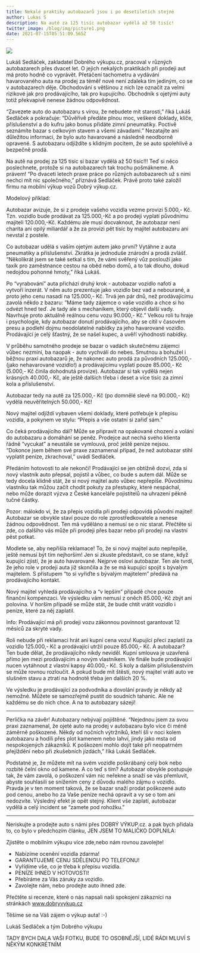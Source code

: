 ```yaml
---
title: Nekalé praktiky autobazarů jsou i po desetiletích stejné
author: Lukas S
description: Na autě za 125 tisíc autobazar vydělá až 50 tisíc!
twitter_image: /blog/img/picture1.png
date: 2021-07-15T05:51:09.565Z
---
```

![](/blog/img/picture1.png)



Lukáš Sedláček, zakladatel Dobrého výkupu.cz, pracoval v různých autobazarech přes dvacet let. O jejich nekalých praktikách při prodeji aut má proto hodně co vyprávět. Přetáčení tachometru a vydávání havarovaného auta na prodej za téměř nové není zdaleka tím jediným, co se v autobazarech děje. Obchodování s většinou z nich lze označit za velmi rizikové jak pro prodávajícího, tak pro kupujícího. Obchodník s ojetými auty totiž překvapivě nenese žádnou odpovědnost. 

“Zavezete auto do autobazaru s vírou, že nebudete mít starosti,” říká Lukáš Sedláček a pokračuje: “Důvěřivě předáte plnou moc, veškeré doklady, klíče, příslušenství a do kufru jako bonus přidáte zimní pneumatiky. Poctivě seznámíte bazar s celkovým stavem a všemi závadami.” Nezatajíte ani důležitou informaci, že bylo auto havarované a následně neodborně opravené. S autobazaru odjíždíte s klidným pocitem, že se auto spolehlivě a bezpečně prodá. 

Na autě na prodej za 125 tisíc si bazar vydělá až 50 tisíc!!!
Teď si něco poslechnete, protože si na autobazarech tak trochu pošmákneme. A právem! “Po dvaceti letech praxe práce po různých autobazarech už s nimi nechci mít nic společného,” přiznává Sedláček. Právě proto také založil firmu na mobilní výkup vozů Dobrý výkup.cz. 

Modelový příklad: 

Autobazar avizuje, že si z prodeje vašeho vozidla vezme provizi 5.000,- Kč. Tzn. vozidlo bude prodávat za 125.000,-Kč a po prodeji vyplatí původnímu majiteli 120.000,-Kč. Každému ale musí docvaknout, že autobazar není charita ani opilý miliardář a že za provizi pět tisíc by majitel autobazaru ani nevstal z postele. 

Co autobazar udělá s vaším ojetým autem jako první?
Vytáhne z auta pneumatiky a příslušenství. Zkrátka je jednoduše znárodní a prodá zvlášť. “Několikrát jsem se také setkal s tím, že vámi svěřený vůz poslouží jako taxík pro zaměstnance cestou na oběd nebo domů, a to tak dlouho, dokud nedojdou pohonné hmoty,” říká Lukáš. 

Po “vyrabování” auta přichází druhý krok - autobazar vozidlo nafotí a vytvoří inzerát. V něm auto prezentuje jako vozidlo bez vad a nebourané, a proto jeho cenu nasadí na 125.000,- Kč. Trvá jen pár dnů, než prodávajícímu zavolá někdo z bazaru: ”Máme tady zájemce o vaše vozidlo a chce si ho odvézt hned teď. Je tady ale s mechanikem, který objevil další vady. Navrhuje proto aktuálně reálnou cenu vozu 90.000,- Kč.” Velkou roli tu hraje i psychologie, kdy autobazar donutí prodávajícího, aby se cítil v časovém presu a podlehl dojmu neodolatelné nabídky za jeho havarované vozidlo. Prodávající je celý šťastný, že se našel kupec, a uvěří výhodnosti nabídky.

V průběhu samotného prodeje se bazar o vadách skutečnému zájemci vůbec nezmíní, ba naopak - auto vychválí do nebes. Smutnou a bohužel i běžnou praxí autobazarů je, že nakonec auto prodá za původních 125.000,- (jako nehavarované vozidlo!) a prodávajícímu vyplatí pouze 85.000,- Kč (5.000,- Kč činila dohodnutá provize). Autobazar si tak vydělá nejen krásných 40.000,- Kč, ale ještě dalších třeba i deset a více tisíc za zimní kola a příslušenství. 

Autobazar tedy na autě za 125.000,- Kč (po domnělé slevě na 90.000,- Kč) vydělá neuvěřitelných 50.000,- Kč! 

Nový majitel odjíždí vybaven všemi doklady, které potřebuje k přepisu vozidla, a pokynem ve stylu: “Přepis a vše ostatní si zařiď sám.” 

Co čeká prodávajícího dál?
Může se připravit na opakované chození a volání do autobazaru a domáhání se peněz. Prodejce aut nechá svého klienta řádně “vycukat” a neustále se vymlouvá, proč ještě peníze nejsou. “Dokonce jsem během své praxe zaznamenal případ, že než autobazar stihl vyplatit peníze, zkrachoval,” uvádí Sedláček. 

Předáním hotovosti to ale nekončí!
Prodávající se jen obtížně dozví, zda si nový vlastník auto přepsal, pojistil a vůbec, co bude s autem dál. Může se tedy docela klidně stát, že si nový majitel auto vůbec nepřepíše. Původnímu vlastníku tak můžou začít chodit pokuty za přestupky, které nespáchal, nebo může dorazit výzva z České kanceláře pojistitelů na uhrazení pěkně tučné částky. 

Pozor: málokdo ví, že za přepis vozidla při prodeji odpovídá původní majitel! Autobazar se obvykle staví pouze do role zprostředkovatele a nenese žádnou odpovědnost. Ten má vyděláno a nemusí se o nic starat. Přečtěte si zde, co dalšího vás může při prodeji přes bazar nebo při prodeji na vlastní pěst potkat. 

Modlete se, aby nepřišla reklamace!
To, že si nový majitel auto nepřepíše, ještě nemusí být tím nejhorším! Jen si zkuste představit, co se stane, když kupující zjistí, že je auto havarované. Nejprve osloví autobazar. Ten ale tvrdí, že jeho role v prodeji auta již skončila a že se má kupující spojit s bývalým majitelem. S přístupem “to si vyřiďte s bývalým majitelem” předává na prodávajícího kontakt. 

Nový majitel vyhledá prodávajícího a “v lepším” případě chce pouze finanční kompenzaci. Ve výsledku vám nemusí z oněch 85.000,-Kč zbýt ani polovina. V horším případě se může stát, že bude chtít vrátit vozidlo i peníze, které za něj zaplatil. 

Info: Prodávající má při prodeji vozu zákonnou povinnost garantovat 12 měsíců za skryté vady.

Roli nebude při reklamaci hrát ani kupní cena vozu! Kupující přeci zaplatil za vozidlo 125.000,- Kč a prodávající utržil pouze 85.000,- Kč. A autobazar? Ten bude dělat, že prodávajícího nikdy neviděl. Kupní smlouva je uzavřená přímo jen mezi prodávajícím a novým vlastníkem. Ve finále bude prodávající nucen vytáhnout z vlastní kapsy 40.000,- Kč. S koly a dalším příslušenstvím se může rovnou rozloučit. A pokud bude mít štěstí, nový majitel vrátí auto ve slušném stavu a ztratí na hodnotě třeba jen dalších 20 %. 

Ve výsledku je prodávající za podvodníka a dovolání pravdy je někdy až nemožné. Můžete se samozřejmě pustit do soudních tahanic. Ale ne každému se do nich chce. A na to autobazary sázejí!

- - -

 Perlička na závěr! Autobazary nebývají pojištěné. 
“Nejednou jsem za svou praxi zaznamenal, že ojeté auto na prodej v autobazaru bylo více či méně záměrně poškozené. Někdy od nočních výtržníků, kteří šli v noci kolem autobazaru a hodili přes plot kamenem nebo lahví, jindy jako msta od nespokojených zákazníků. K poškození mohlo dojít také při neopatrném přejíždění nebo při zkušebních jízdách,” říká Lukáš Sedláček. 

Podstatné je, že můžete mít na svém vozidle poškrábaný celý bok nebo rozbité čelní okno od kamene. A co teď s tím? Autobazar obvykle postupuje tak, že vám zavolá, o poškození vám nic neřekne a snaží se vás přemluvit, abyste souhlasili se snížením ceny z důvodu malého zájmu o vozidlo. Pravda je v ten moment taková, že se bazar snaží prodat poškozené auto pod cenou, anebo ho za Vaše peníze nechá opravit a vy se o tom ani nedozvíte. Výsledný efekt je opět stejný. Klient vše zaplatí, autobazar vydělá a celý incident se “zamete pod rohožku.”

- - -

Neriskujte a prodejte auto s námi přes DOBRÝ VÝKUP.cz. 
a pak bych přidala to, co bylo v předchozím článku, JEN JSEM TO MALIČKO DOPLNILA: 

Zjistěte o mobilním výkupu více zde,nebo nám rovnou zavolejte!

* Nabízíme ocenění vozidla zdarma!
* GARANTUJEME CENU SDĚLENOU PO TELEFONU!
* Vyřídíme vše, co je třeba k přepisu vozidla.
* PENÍZE IHNED V HOTOVOSTI!
* Přebíráme za Vás záruky za vozidlo.
* Zavolejte nám, nebo prodejte auto ihned zde.

Přečtěte si recenze, které o nás napsali naši spokojení zákazníci na stránkách www.dobryvykup.cz

Těšíme se na Váš zájem o výkup auta! :-)

Lukáš Sedláček a tým Dobrého výkupu

TADY BYCH DALA VAŠI FOTKU, BUDE TO OSOBNĚJŠÍ, LIDÉ RÁDI MLUVÍ S NĚKÝM KONKRÉTNÍM